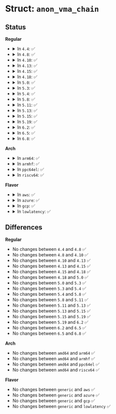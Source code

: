 # Struct: <code>anon_vma_chain</code>

## Status
<b>Regular</b>
<ul>
<li>
<details>
<summary>In <code>4.4</code>: ✅</summary>

```c
struct anon_vma_chain {
    struct vm_area_struct *vma;
    struct anon_vma *anon_vma;
    struct list_head same_vma;
    struct rb_node rb;
    long unsigned int rb_subtree_last;
};
```
</details>
</li>
<li>
<details>
<summary>In <code>4.8</code>: ✅</summary>

```c
struct anon_vma_chain {
    struct vm_area_struct *vma;
    struct anon_vma *anon_vma;
    struct list_head same_vma;
    struct rb_node rb;
    long unsigned int rb_subtree_last;
};
```
</details>
</li>
<li>
<details>
<summary>In <code>4.10</code>: ✅</summary>

```c
struct anon_vma_chain {
    struct vm_area_struct *vma;
    struct anon_vma *anon_vma;
    struct list_head same_vma;
    struct rb_node rb;
    long unsigned int rb_subtree_last;
};
```
</details>
</li>
<li>
<details>
<summary>In <code>4.13</code>: ✅</summary>

```c
struct anon_vma_chain {
    struct vm_area_struct *vma;
    struct anon_vma *anon_vma;
    struct list_head same_vma;
    struct rb_node rb;
    long unsigned int rb_subtree_last;
};
```
</details>
</li>
<li>
<details>
<summary>In <code>4.15</code>: ✅</summary>

```c
struct anon_vma_chain {
    struct vm_area_struct *vma;
    struct anon_vma *anon_vma;
    struct list_head same_vma;
    struct rb_node rb;
    long unsigned int rb_subtree_last;
};
```
</details>
</li>
<li>
<details>
<summary>In <code>4.18</code>: ✅</summary>

```c
struct anon_vma_chain {
    struct vm_area_struct *vma;
    struct anon_vma *anon_vma;
    struct list_head same_vma;
    struct rb_node rb;
    long unsigned int rb_subtree_last;
};
```
</details>
</li>
<li>
<details>
<summary>In <code>5.0</code>: ✅</summary>

```c
struct anon_vma_chain {
    struct vm_area_struct *vma;
    struct anon_vma *anon_vma;
    struct list_head same_vma;
    struct rb_node rb;
    long unsigned int rb_subtree_last;
};
```
</details>
</li>
<li>
<details>
<summary>In <code>5.3</code>: ✅</summary>

```c
struct anon_vma_chain {
    struct vm_area_struct *vma;
    struct anon_vma *anon_vma;
    struct list_head same_vma;
    struct rb_node rb;
    long unsigned int rb_subtree_last;
};
```
</details>
</li>
<li>
<details>
<summary>In <code>5.4</code>: ✅</summary>

```c
struct anon_vma_chain {
    struct vm_area_struct *vma;
    struct anon_vma *anon_vma;
    struct list_head same_vma;
    struct rb_node rb;
    long unsigned int rb_subtree_last;
};
```
</details>
</li>
<li>
<details>
<summary>In <code>5.8</code>: ✅</summary>

```c
struct anon_vma_chain {
    struct vm_area_struct *vma;
    struct anon_vma *anon_vma;
    struct list_head same_vma;
    struct rb_node rb;
    long unsigned int rb_subtree_last;
};
```
</details>
</li>
<li>
<details>
<summary>In <code>5.11</code>: ✅</summary>

```c
struct anon_vma_chain {
    struct vm_area_struct *vma;
    struct anon_vma *anon_vma;
    struct list_head same_vma;
    struct rb_node rb;
    long unsigned int rb_subtree_last;
};
```
</details>
</li>
<li>
<details>
<summary>In <code>5.13</code>: ✅</summary>

```c
struct anon_vma_chain {
    struct vm_area_struct *vma;
    struct anon_vma *anon_vma;
    struct list_head same_vma;
    struct rb_node rb;
    long unsigned int rb_subtree_last;
};
```
</details>
</li>
<li>
<details>
<summary>In <code>5.15</code>: ✅</summary>

```c
struct anon_vma_chain {
    struct vm_area_struct *vma;
    struct anon_vma *anon_vma;
    struct list_head same_vma;
    struct rb_node rb;
    long unsigned int rb_subtree_last;
};
```
</details>
</li>
<li>
<details>
<summary>In <code>5.19</code>: ✅</summary>

```c
struct anon_vma_chain {
    struct vm_area_struct *vma;
    struct anon_vma *anon_vma;
    struct list_head same_vma;
    struct rb_node rb;
    long unsigned int rb_subtree_last;
};
```
</details>
</li>
<li>
<details>
<summary>In <code>6.2</code>: ✅</summary>

```c
struct anon_vma_chain {
    struct vm_area_struct *vma;
    struct anon_vma *anon_vma;
    struct list_head same_vma;
    struct rb_node rb;
    long unsigned int rb_subtree_last;
};
```
</details>
</li>
<li>
<details>
<summary>In <code>6.5</code>: ✅</summary>

```c
struct anon_vma_chain {
    struct vm_area_struct *vma;
    struct anon_vma *anon_vma;
    struct list_head same_vma;
    struct rb_node rb;
    long unsigned int rb_subtree_last;
};
```
</details>
</li>
<li>
<details>
<summary>In <code>6.8</code>: ✅</summary>

```c
struct anon_vma_chain {
    struct vm_area_struct *vma;
    struct anon_vma *anon_vma;
    struct list_head same_vma;
    struct rb_node rb;
    long unsigned int rb_subtree_last;
};
```
</details>
</li>
</ul>
<b>Arch</b>
<ul>
<li>
<details>
<summary>In <code>arm64</code>: ✅</summary>

```c
struct anon_vma_chain {
    struct vm_area_struct *vma;
    struct anon_vma *anon_vma;
    struct list_head same_vma;
    struct rb_node rb;
    long unsigned int rb_subtree_last;
};
```
</details>
</li>
<li>
<details>
<summary>In <code>armhf</code>: ✅</summary>

```c
struct anon_vma_chain {
    struct vm_area_struct *vma;
    struct anon_vma *anon_vma;
    struct list_head same_vma;
    struct rb_node rb;
    long unsigned int rb_subtree_last;
};
```
</details>
</li>
<li>
<details>
<summary>In <code>ppc64el</code>: ✅</summary>

```c
struct anon_vma_chain {
    struct vm_area_struct *vma;
    struct anon_vma *anon_vma;
    struct list_head same_vma;
    struct rb_node rb;
    long unsigned int rb_subtree_last;
};
```
</details>
</li>
<li>
<details>
<summary>In <code>riscv64</code>: ✅</summary>

```c
struct anon_vma_chain {
    struct vm_area_struct *vma;
    struct anon_vma *anon_vma;
    struct list_head same_vma;
    struct rb_node rb;
    long unsigned int rb_subtree_last;
};
```
</details>
</li>
</ul>
<b>Flavor</b>
<ul>
<li>
<details>
<summary>In <code>aws</code>: ✅</summary>

```c
struct anon_vma_chain {
    struct vm_area_struct *vma;
    struct anon_vma *anon_vma;
    struct list_head same_vma;
    struct rb_node rb;
    long unsigned int rb_subtree_last;
};
```
</details>
</li>
<li>
<details>
<summary>In <code>azure</code>: ✅</summary>

```c
struct anon_vma_chain {
    struct vm_area_struct *vma;
    struct anon_vma *anon_vma;
    struct list_head same_vma;
    struct rb_node rb;
    long unsigned int rb_subtree_last;
};
```
</details>
</li>
<li>
<details>
<summary>In <code>gcp</code>: ✅</summary>

```c
struct anon_vma_chain {
    struct vm_area_struct *vma;
    struct anon_vma *anon_vma;
    struct list_head same_vma;
    struct rb_node rb;
    long unsigned int rb_subtree_last;
};
```
</details>
</li>
<li>
<details>
<summary>In <code>lowlatency</code>: ✅</summary>

```c
struct anon_vma_chain {
    struct vm_area_struct *vma;
    struct anon_vma *anon_vma;
    struct list_head same_vma;
    struct rb_node rb;
    long unsigned int rb_subtree_last;
};
```
</details>
</li>
</ul>

## Differences
<b>Regular</b>
<ul>
<li>
No changes between <code>4.4</code> and <code>4.8</code> ✅
</li>
<li>
No changes between <code>4.8</code> and <code>4.10</code> ✅
</li>
<li>
No changes between <code>4.10</code> and <code>4.13</code> ✅
</li>
<li>
No changes between <code>4.13</code> and <code>4.15</code> ✅
</li>
<li>
No changes between <code>4.15</code> and <code>4.18</code> ✅
</li>
<li>
No changes between <code>4.18</code> and <code>5.0</code> ✅
</li>
<li>
No changes between <code>5.0</code> and <code>5.3</code> ✅
</li>
<li>
No changes between <code>5.3</code> and <code>5.4</code> ✅
</li>
<li>
No changes between <code>5.4</code> and <code>5.8</code> ✅
</li>
<li>
No changes between <code>5.8</code> and <code>5.11</code> ✅
</li>
<li>
No changes between <code>5.11</code> and <code>5.13</code> ✅
</li>
<li>
No changes between <code>5.13</code> and <code>5.15</code> ✅
</li>
<li>
No changes between <code>5.15</code> and <code>5.19</code> ✅
</li>
<li>
No changes between <code>5.19</code> and <code>6.2</code> ✅
</li>
<li>
No changes between <code>6.2</code> and <code>6.5</code> ✅
</li>
<li>
No changes between <code>6.5</code> and <code>6.8</code> ✅
</li>
</ul>
<b>Arch</b>
<ul>
<li>
No changes between <code>amd64</code> and <code>arm64</code> ✅
</li>
<li>
No changes between <code>amd64</code> and <code>armhf</code> ✅
</li>
<li>
No changes between <code>amd64</code> and <code>ppc64el</code> ✅
</li>
<li>
No changes between <code>amd64</code> and <code>riscv64</code> ✅
</li>
</ul>
<b>Flavor</b>
<ul>
<li>
No changes between <code>generic</code> and <code>aws</code> ✅
</li>
<li>
No changes between <code>generic</code> and <code>azure</code> ✅
</li>
<li>
No changes between <code>generic</code> and <code>gcp</code> ✅
</li>
<li>
No changes between <code>generic</code> and <code>lowlatency</code> ✅
</li>
</ul>
